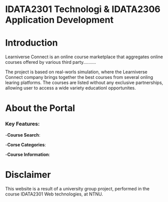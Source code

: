 # IDATA2301 Technologi & IDATA2306 Application Development

# Introduction

Learniverse Connect is an online course marketplace that aggregates online courses offered by various third party..........

 The project is based on real-worls simulation, where the Learniverse Connect company brings together the best courses from several onling learing platforms. The courses are listed without any exclusive partnerships, allowing user to access a wide variety educationl opportunites.

 # About the Portal


 ###  Key Features:
 -**Course Search**:
 
 -**Corse Categories**:
 
 -**Course Information**:
 



# Disclaimer

This website is a result of a university group project, performed in the course IDATA2301 Web technologies, at NTNU.
